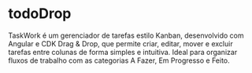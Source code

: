 # todoDrop
TaskWork é um gerenciador de tarefas estilo Kanban, desenvolvido com Angular e CDK Drag &amp; Drop, que permite criar, editar, mover e excluir tarefas entre colunas de forma simples e intuitiva. Ideal para organizar fluxos de trabalho com as categorias A Fazer, Em Progresso e Feito.
